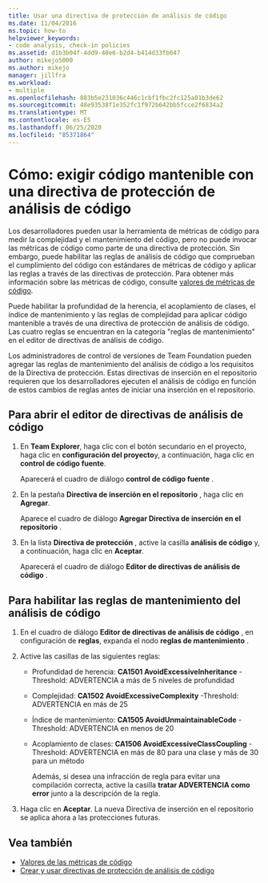 ```yaml
---
title: Usar una directiva de protección de análisis de código
ms.date: 11/04/2016
ms.topic: how-to
helpviewer_keywords:
- code analysis, check-in policies
ms.assetid: d1b3b04f-4dd9-40e6-b2d4-b414d33fb647
author: mikejo5000
ms.author: mikejo
manager: jillfra
ms.workload:
- multiple
ms.openlocfilehash: 883b5e231036c446c1cbf1fbc2fc125a01b3de62
ms.sourcegitcommit: 48e93538f1e352fc1f972b642bb5fcce2f6834a2
ms.translationtype: MT
ms.contentlocale: es-ES
ms.lasthandoff: 06/25/2020
ms.locfileid: "85371864"
---
```

# <a name="how-to-enforce-maintainable-code-with-a-code-analysis-check-in-policy"></a>Cómo: exigir código mantenible con una directiva de protección de análisis de código

Los desarrolladores pueden usar la herramienta de métricas de código para medir la complejidad y el mantenimiento del código, pero no puede invocar las métricas de código como parte de una directiva de protección. Sin embargo, puede habilitar las reglas de análisis de código que comprueban el cumplimiento del código con estándares de métricas de código y aplicar las reglas a través de las directivas de protección. Para obtener más información sobre las métricas de código, consulte [valores de métricas de código](../code-quality/code-metrics-values.md).

Puede habilitar la profundidad de la herencia, el acoplamiento de clases, el índice de mantenimiento y las reglas de complejidad para aplicar código mantenible a través de una directiva de protección de análisis de código. Las cuatro reglas se encuentran en la categoría "reglas de mantenimiento" en el editor de directivas de análisis de código.

Los administradores de control de versiones de Team Foundation pueden agregar las reglas de mantenimiento del análisis de código a los requisitos de la Directiva de protección. Estas directivas de inserción en el repositorio requieren que los desarrolladores ejecuten el análisis de código en función de estos cambios de reglas antes de iniciar una inserción en el repositorio.

## <a name="to-open-the-code-analysis-policy-editor"></a>Para abrir el editor de directivas de análisis de código

1. En **Team Explorer**, haga clic con el botón secundario en el proyecto, haga clic en **configuración del proyecto**y, a continuación, haga clic en **control de código fuente**.

     Aparecerá el cuadro de diálogo **control de código fuente** .

2. En la pestaña **Directiva de inserción en el repositorio** , haga clic en **Agregar**.

     Aparece el cuadro de diálogo **Agregar Directiva de inserción en el repositorio** .

3. En la lista **Directiva de protección** , active la casilla **análisis de código** y, a continuación, haga clic en **Aceptar**.

     Aparecerá el cuadro de diálogo **Editor de directivas de análisis de código** .

## <a name="to-enable-code-analysis-maintainability-rules"></a>Para habilitar las reglas de mantenimiento del análisis de código

1. En el cuadro de diálogo **Editor de directivas de análisis de código** , en configuración de **reglas**, expanda el nodo **reglas de mantenimiento** .

2. Active las casillas de las siguientes reglas:

   - Profundidad de herencia: **CA1501 AvoidExcessiveInheritance** -Threshold: ADVERTENCIA a más de 5 niveles de profundidad

   - Complejidad: **CA1502 AvoidExcessiveComplexity** -Threshold: ADVERTENCIA en más de 25

   - Índice de mantenimiento: **CA1505 AvoidUnmaintainableCode** -Threshold: ADVERTENCIA en menos de 20

   - Acoplamiento de clases: **CA1506 AvoidExcessiveClassCoupling** -Threshold: ADVERTENCIA en más de 80 para una clase y más de 30 para un método

     Además, si desea una infracción de regla para evitar una compilación correcta, active la casilla **tratar ADVERTENCIA como error** junto a la descripción de la regla.

3. Haga clic en **Aceptar**. La nueva Directiva de inserción en el repositorio se aplica ahora a las protecciones futuras.

## <a name="see-also"></a>Vea también

- [Valores de las métricas de código](../code-quality/code-metrics-values.md)
- [Crear y usar directivas de protección de análisis de código](../code-quality/how-to-create-or-update-standard-code-analysis-check-in-policies.md)
